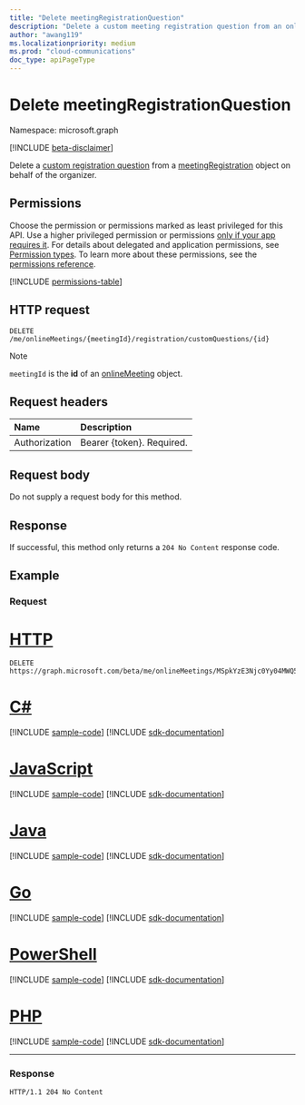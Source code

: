 ```yaml
---
title: "Delete meetingRegistrationQuestion"
description: "Delete a custom meeting registration question from an online meeting."
author: "awang119"
ms.localizationpriority: medium
ms.prod: "cloud-communications"
doc_type: apiPageType
---
```


# Delete meetingRegistrationQuestion

Namespace: microsoft.graph

[!INCLUDE [beta-disclaimer](../../includes/beta-disclaimer.md)]

Delete a [custom registration question](../resources/meetingregistrationquestion.md) from a [meetingRegistration](../resources/meetingregistration.md) object on behalf of the organizer.

## Permissions

Choose the permission or permissions marked as least privileged for this API. Use a higher privileged permission or permissions [only if your app requires it](/graph/permissions-overview#best-practices-for-using-microsoft-graph-permissions). For details about delegated and application permissions, see [Permission types](/graph/permissions-overview#permission-types). To learn more about these permissions, see the [permissions reference](/graph/permissions-reference).

<!-- { "blockType": "permissions", "name": "meetingregistrationquestion_delete" } -->
[!INCLUDE [permissions-table](../includes/permissions/meetingregistrationquestion-delete-permissions.md)]

## HTTP request
<!-- { "blockType": "ignored" } -->
```http
DELETE /me/onlineMeetings/{meetingId}/registration/customQuestions/{id}
```

> [!NOTE]
> `meetingId` is the **id** of an [onlineMeeting](../resources/onlineMeeting.md) object.

## Request headers

| Name            | Description               |
| :-------------- | :------------------------ |
| Authorization   | Bearer {token}. Required. |

## Request body

Do not supply a request body for this method.

## Response

If successful, this method only returns a `204 No Content` response code.

## Example

### Request


# [HTTP](#tab/http)
<!-- {
  "blockType": "request",
  "name": "delete-custom-question",
  "sampleKeys": ["MSpkYzE3Njc0Yy04MWQ5LTRhZGItYmZ", "MSMxY2E2ZmE3OS1hOTY3LTQ4ZX3lvdV94MDAyMF9hX3gwMDIwX2RldmU="]
}-->

```http
DELETE https://graph.microsoft.com/beta/me/onlineMeetings/MSpkYzE3Njc0Yy04MWQ5LTRhZGItYmZ/registration/customQuestions/MSMxY2E2ZmE3OS1hOTY3LTQ4ZX3lvdV94MDAyMF9hX3gwMDIwX2RldmU=
```

# [C#](#tab/csharp)
[!INCLUDE [sample-code](../includes/snippets/csharp/delete-custom-question-csharp-snippets.md)]
[!INCLUDE [sdk-documentation](../includes/snippets/snippets-sdk-documentation-link.md)]

# [JavaScript](#tab/javascript)
[!INCLUDE [sample-code](../includes/snippets/javascript/delete-custom-question-javascript-snippets.md)]
[!INCLUDE [sdk-documentation](../includes/snippets/snippets-sdk-documentation-link.md)]

# [Java](#tab/java)
[!INCLUDE [sample-code](../includes/snippets/java/delete-custom-question-java-snippets.md)]
[!INCLUDE [sdk-documentation](../includes/snippets/snippets-sdk-documentation-link.md)]

# [Go](#tab/go)
[!INCLUDE [sample-code](../includes/snippets/go/delete-custom-question-go-snippets.md)]
[!INCLUDE [sdk-documentation](../includes/snippets/snippets-sdk-documentation-link.md)]

# [PowerShell](#tab/powershell)
[!INCLUDE [sample-code](../includes/snippets/powershell/delete-custom-question-powershell-snippets.md)]
[!INCLUDE [sdk-documentation](../includes/snippets/snippets-sdk-documentation-link.md)]

# [PHP](#tab/php)
[!INCLUDE [sample-code](../includes/snippets/php/delete-custom-question-php-snippets.md)]
[!INCLUDE [sdk-documentation](../includes/snippets/snippets-sdk-documentation-link.md)]

---

### Response

<!-- {
  "blockType": "response",
  "name": "delete-custom-question"
}-->

```http
HTTP/1.1 204 No Content
```
